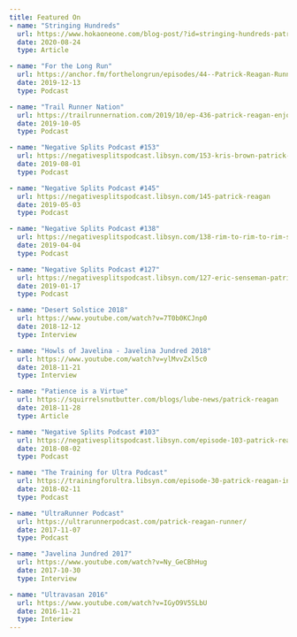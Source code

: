 ```yaml
---
title: Featured On
- name: "Stringing Hundreds"
  url: https://www.hokaoneone.com/blog-post/?id=stringing-hundreds-patrick-reagan
  date: 2020-08-24
  type: Article

- name: "For the Long Run"
  url: https://anchor.fm/forthelongrun/episodes/44--Patrick-Reagan-Running-long-and-feeling-strong-e9gac1
  date: 2019-12-13
  type: Podcast

- name: "Trail Runner Nation"
  url: https://trailrunnernation.com/2019/10/ep-436-patrick-reagan-enjoying-the-view/
  date: 2019-10-05
  type: Podcast

- name: "Negative Splits Podcast #153"
  url: https://negativesplitspodcast.libsyn.com/153-kris-brown-patrick-reagan-and-eric-senseman
  date: 2019-08-01
  type: Podcast

- name: "Negative Splits Podcast #145"
  url: https://negativesplitspodcast.libsyn.com/145-patrick-reagan
  date: 2019-05-03
  type: Podcast

- name: "Negative Splits Podcast #138"
  url: https://negativesplitspodcast.libsyn.com/138-rim-to-rim-to-rim-sleepovers-with-pat-eric-kris
  date: 2019-04-04
  type: Podcast

- name: "Negative Splits Podcast #127"
  url: https://negativesplitspodcast.libsyn.com/127-eric-senseman-patrick-reagan-kris-brown
  date: 2019-01-17
  type: Podcast

- name: "Desert Solstice 2018"
  url: https://www.youtube.com/watch?v=7T0b0KCJnp0
  date: 2018-12-12
  type: Interview

- name: "Howls of Javelina - Javelina Jundred 2018"
  url: https://www.youtube.com/watch?v=ylMvvZxl5c0
  date: 2018-11-21
  type: Interview

- name: "Patience is a Virtue"
  url: https://squirrelsnutbutter.com/blogs/lube-news/patrick-reagan
  date: 2018-11-28
  type: Article

- name: "Negative Splits Podcast #103"
  url: https://negativesplitspodcast.libsyn.com/episode-103-patrick-reagan
  date: 2018-08-02
  type: Podcast

- name: "The Training for Ultra Podcast"
  url: https://trainingforultra.libsyn.com/episode-30-patrick-reagan-interview-black-canyon-preview-w-erik-senseman-tim-freriks-recap-w-courtney-dauwalter
  date: 2018-02-11
  type: Podcast

- name: "UltraRunner Podcast"
  url: https://ultrarunnerpodcast.com/patrick-reagan-runner/
  date: 2017-11-07
  type: Podcast

- name: "Javelina Jundred 2017"
  url: https://www.youtube.com/watch?v=Ny_GeCBhHug
  date: 2017-10-30
  type: Interview

- name: "Ultravasan 2016"
  url: https://www.youtube.com/watch?v=IGyO9V5SLbU
  date: 2016-11-21
  type: Interiew
---
```

